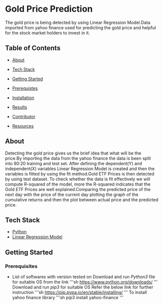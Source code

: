 # Gold Price Prediction
The gold price is being detected by using Linear Regression Model.Data imported from yahoo finance used for predicting the gold price and helpful for the stock market holders to invest in it. 
## Table of Contents
* [About](#about)
 * [Tech Stack](#tech-stack)
 
* [Getting Started](#getting-started)
 * [Prerequistes](#prerequistes)
 * [Installation](#installation)
* [Results](#results)
* [Contributor](#contributor)
* [Resources](#resources)

## About
Detecting the gold price gives us the brief idea that what will be the price.By importing the data from the yahoo finance the data is been split into 80:20 training and test set. After defining the dependent(Y) and independent(X) variables Linear Regression Model is created and then the variables is fitted by using the fit method.Gold ETF Prices is then detected by using test dataset. To check whether the data is fit effectively we will compute R-squared of the model, more the R-squared indicates that the Gold ETF Prices are well explained.Comparing the predicted price of the next day with the price of the current day plotting the graph of the cumulative returns and then the plot between actual price and the predicted price.

## Tech Stack
* [Python](#python)
* [Linear Regression Model](#linearregressionmodel)

## Getting Started
### Prerequisites
* List of softwares with version tested on
Download and run *Python3* file for suitable OS from the link
'''sh
https://www.python.org/downloads/
'''
Download and run *pip3* for suitable OS
Refer the below link for further instruction 
'''sh
https://pip.pypa.io/en/stable/installing/
'''
To install yahoo finance library 
'''sh
pip3 install yahoo-finance
'''

 
